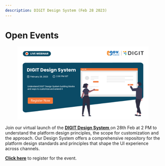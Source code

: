 ```yaml
---
description: DIGIT Design System (Feb 28 2023)
---
```


# Open Events

<figure><img src=".gitbook/assets/dds_webinar_28_feb.jpg" alt=""><figcaption></figcaption></figure>

Join our virtual launch of the [**DIGIT Design System** ](https://design.digit.org/ui-docs/)on 28th Feb at 2 PM to understand the platform design principles, the scope for customization and the approach. Our Design System offers a comprehensive repository for the platform design standards and principles that shape the UI experience across channels.

[**Click here**](https://us06web.zoom.us/webinar/register/6316764422914/WN\_\_IXG9ckyQy23R8ZdVMKVZA) to register for the event.&#x20;

